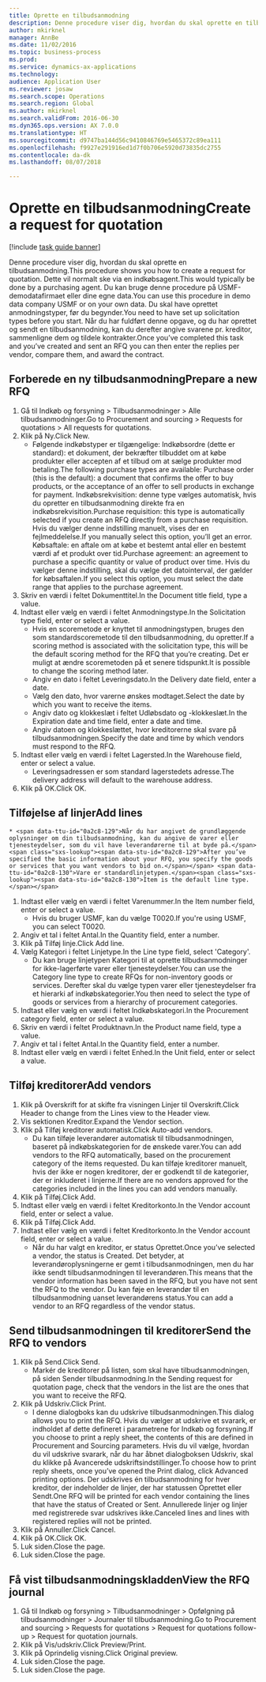 ```yaml
--- 
title: Oprette en tilbudsanmodning
description: Denne procedure viser dig, hvordan du skal oprette en tilbudsanmodning.
author: mkirknel
manager: AnnBe
ms.date: 11/02/2016
ms.topic: business-process
ms.prod: 
ms.service: dynamics-ax-applications
ms.technology: 
audience: Application User
ms.reviewer: josaw
ms.search.scope: Operations
ms.search.region: Global
ms.author: mkirknel
ms.search.validFrom: 2016-06-30
ms.dyn365.ops.version: AX 7.0.0
ms.translationtype: HT
ms.sourcegitcommit: d9747ba144d56c9410846769e5465372c89ea111
ms.openlocfilehash: f9927e291916ed1d7f0b706e5920d73835dc2755
ms.contentlocale: da-dk
ms.lasthandoff: 08/07/2018

---
```

# <a name="create-a-request-for-quotation"></a><span data-ttu-id="0a2c8-103">Oprette en tilbudsanmodning</span><span class="sxs-lookup"><span data-stu-id="0a2c8-103">Create a request for quotation</span></span>

[!include [task guide banner](../../includes/task-guide-banner.md)]

<span data-ttu-id="0a2c8-104">Denne procedure viser dig, hvordan du skal oprette en tilbudsanmodning.</span><span class="sxs-lookup"><span data-stu-id="0a2c8-104">This procedure shows you how to create a request for quotation.</span></span> <span data-ttu-id="0a2c8-105">Dette vil normalt ske via en indkøbsagent.</span><span class="sxs-lookup"><span data-stu-id="0a2c8-105">This would typically be done by a purchasing agent.</span></span> <span data-ttu-id="0a2c8-106">Du kan bruge denne procedure på USMF-demodatafirmaet eller dine egne data.</span><span class="sxs-lookup"><span data-stu-id="0a2c8-106">You can use this procedure in demo data company USMF or on your own data.</span></span> <span data-ttu-id="0a2c8-107">Du skal have oprettet anmodningstyper, før du begynder.</span><span class="sxs-lookup"><span data-stu-id="0a2c8-107">You need to have set up solicitation types before you start.</span></span> <span data-ttu-id="0a2c8-108">Når du har fuldført denne opgave, og du har oprettet og sendt en tilbudsanmodning, kan du derefter angive svarene pr. kreditor, sammenligne dem og tildele kontrakter.</span><span class="sxs-lookup"><span data-stu-id="0a2c8-108">Once you’ve completed this task and you’ve created and sent an RFQ you can then enter the replies per vendor, compare them, and award the contract.</span></span>


## <a name="prepare-a-new-rfq"></a><span data-ttu-id="0a2c8-109">Forberede en ny tilbudsanmodning</span><span class="sxs-lookup"><span data-stu-id="0a2c8-109">Prepare a new RFQ</span></span>
1. <span data-ttu-id="0a2c8-110">Gå til Indkøb og forsyning > Tilbudsanmodninger > Alle tilbudsanmodninger.</span><span class="sxs-lookup"><span data-stu-id="0a2c8-110">Go to Procurement and sourcing > Requests for quotations > All requests for quotations.</span></span>
2. <span data-ttu-id="0a2c8-111">Klik på Ny.</span><span class="sxs-lookup"><span data-stu-id="0a2c8-111">Click New.</span></span>
    * <span data-ttu-id="0a2c8-112">Følgende indkøbstyper er tilgængelige: Indkøbsordre (dette er standard): et dokument, der bekræfter tilbuddet om at købe produkter eller accepten af et tilbud om at sælge produkter mod betaling.</span><span class="sxs-lookup"><span data-stu-id="0a2c8-112">The following purchase types are available: Purchase order (this is the default): a document that confirms the offer to buy products, or the acceptance of an offer to sell products in exchange for payment.</span></span> <span data-ttu-id="0a2c8-113">Indkøbsrekvisition: denne type vælges automatisk, hvis du opretter en tilbudsanmodning direkte fra en indkøbsrekvisition.</span><span class="sxs-lookup"><span data-stu-id="0a2c8-113">Purchase requisition: this type is automatically selected if you create an RFQ directly from a purchase requisition.</span></span> <span data-ttu-id="0a2c8-114">Hvis du vælger denne indstilling manuelt, vises der en fejlmeddelelse.</span><span class="sxs-lookup"><span data-stu-id="0a2c8-114">If you manually select this option, you’ll get an error.</span></span> <span data-ttu-id="0a2c8-115">Købsaftale: en aftale om at købe et bestemt antal eller en bestemt værdi af et produkt over tid.</span><span class="sxs-lookup"><span data-stu-id="0a2c8-115">Purchase agreement: an agreement to purchase a specific quantity or value of product over time.</span></span> <span data-ttu-id="0a2c8-116">Hvis du vælger denne indstilling, skal du vælge det datointerval, der gælder for købsaftalen.</span><span class="sxs-lookup"><span data-stu-id="0a2c8-116">If you select this option, you must select the date range that applies to the purchase agreement.</span></span>  
3. <span data-ttu-id="0a2c8-117">Skriv en værdi i feltet Dokumenttitel.</span><span class="sxs-lookup"><span data-stu-id="0a2c8-117">In the Document title field, type a value.</span></span>
4. <span data-ttu-id="0a2c8-118">Indtast eller vælg en værdi i feltet Anmodningstype.</span><span class="sxs-lookup"><span data-stu-id="0a2c8-118">In the Solicitation type field, enter or select a value.</span></span>
    * <span data-ttu-id="0a2c8-119">Hvis en scoremetode er knyttet til anmodningstypen, bruges den som standardscoremetode til den tilbudsanmodning, du opretter.</span><span class="sxs-lookup"><span data-stu-id="0a2c8-119">If a scoring method is associated with the solicitation type, this will be the default scoring method for the RFQ that you’re creating.</span></span> <span data-ttu-id="0a2c8-120">Det er muligt at ændre scoremetoden på et senere tidspunkt.</span><span class="sxs-lookup"><span data-stu-id="0a2c8-120">It is possible to change the scoring method later.</span></span>  
    * <span data-ttu-id="0a2c8-121">Angiv en dato i feltet Leveringsdato.</span><span class="sxs-lookup"><span data-stu-id="0a2c8-121">In the Delivery date field, enter a date.</span></span>  
    * <span data-ttu-id="0a2c8-122">Vælg den dato, hvor varerne ønskes modtaget.</span><span class="sxs-lookup"><span data-stu-id="0a2c8-122">Select the date by which you want to receive the items.</span></span>  
    * <span data-ttu-id="0a2c8-123">Angiv dato og klokkeslæt i feltet Udløbsdato og -klokkeslæt.</span><span class="sxs-lookup"><span data-stu-id="0a2c8-123">In the Expiration date and time field, enter a date and time.</span></span>  
    * <span data-ttu-id="0a2c8-124">Angiv datoen og klokkeslættet, hvor kreditorerne skal svare på tilbudsanmodningen.</span><span class="sxs-lookup"><span data-stu-id="0a2c8-124">Specify the date and time by which vendors must respond to the RFQ.</span></span>  
5. <span data-ttu-id="0a2c8-125">Indtast eller vælg en værdi i feltet Lagersted.</span><span class="sxs-lookup"><span data-stu-id="0a2c8-125">In the Warehouse field, enter or select a value.</span></span>
    * <span data-ttu-id="0a2c8-126">Leveringsadressen er som standard lagerstedets adresse.</span><span class="sxs-lookup"><span data-stu-id="0a2c8-126">The delivery address will default to the warehouse address.</span></span>  
6. <span data-ttu-id="0a2c8-127">Klik på OK.</span><span class="sxs-lookup"><span data-stu-id="0a2c8-127">Click OK.</span></span>

## <a name="add-lines"></a><span data-ttu-id="0a2c8-128">Tilføjelse af linjer</span><span class="sxs-lookup"><span data-stu-id="0a2c8-128">Add lines</span></span>
    * <span data-ttu-id="0a2c8-129">Når du har angivet de grundlæggende oplysninger om din tilbudsanmodning, kan du angive de varer eller tjenesteydelser, som du vil have leverandørerne til at byde på.</span><span class="sxs-lookup"><span data-stu-id="0a2c8-129">After you’ve specified the basic information about your RFQ, you specify the goods or services that you want vendors to bid on.</span></span> <span data-ttu-id="0a2c8-130">Vare er standardlinjetypen.</span><span class="sxs-lookup"><span data-stu-id="0a2c8-130">Item is the default line type.</span></span>   
1. <span data-ttu-id="0a2c8-131">Indtast eller vælg en værdi i feltet Varenummer.</span><span class="sxs-lookup"><span data-stu-id="0a2c8-131">In the Item number field, enter or select a value.</span></span>
    * <span data-ttu-id="0a2c8-132">Hvis du bruger USMF, kan du vælge T0020.</span><span class="sxs-lookup"><span data-stu-id="0a2c8-132">If you're using USMF, you can select T0020.</span></span>  
2. <span data-ttu-id="0a2c8-133">Angiv et tal i feltet Antal.</span><span class="sxs-lookup"><span data-stu-id="0a2c8-133">In the Quantity field, enter a number.</span></span>
3. <span data-ttu-id="0a2c8-134">Klik på Tilføj linje.</span><span class="sxs-lookup"><span data-stu-id="0a2c8-134">Click Add line.</span></span>
4. <span data-ttu-id="0a2c8-135">Vælg Kategori i feltet Linjetype.</span><span class="sxs-lookup"><span data-stu-id="0a2c8-135">In the Line type field, select 'Category'.</span></span>
    * <span data-ttu-id="0a2c8-136">Du kan bruge linjetypen Kategori til at oprette tilbudsanmodninger for ikke-lagerførte varer eller tjenesteydelser.</span><span class="sxs-lookup"><span data-stu-id="0a2c8-136">You can use the Category line type to create RFQs for non-inventory goods or services.</span></span> <span data-ttu-id="0a2c8-137">Derefter skal du vælge typen varer eller tjenesteydelser fra et hierarki af indkøbskategorier.</span><span class="sxs-lookup"><span data-stu-id="0a2c8-137">You then need to select the type of goods or services from a hierarchy of procurement categories.</span></span>  
5. <span data-ttu-id="0a2c8-138">Indtast eller vælg en værdi i feltet Indkøbskategori.</span><span class="sxs-lookup"><span data-stu-id="0a2c8-138">In the Procurement category field, enter or select a value.</span></span>
6. <span data-ttu-id="0a2c8-139">Skriv en værdi i feltet Produktnavn.</span><span class="sxs-lookup"><span data-stu-id="0a2c8-139">In the Product name field, type a value.</span></span>
7. <span data-ttu-id="0a2c8-140">Angiv et tal i feltet Antal.</span><span class="sxs-lookup"><span data-stu-id="0a2c8-140">In the Quantity field, enter a number.</span></span>
8. <span data-ttu-id="0a2c8-141">Indtast eller vælg en værdi i feltet Enhed.</span><span class="sxs-lookup"><span data-stu-id="0a2c8-141">In the Unit field, enter or select a value.</span></span>

## <a name="add-vendors"></a><span data-ttu-id="0a2c8-142">Tilføj kreditorer</span><span class="sxs-lookup"><span data-stu-id="0a2c8-142">Add vendors</span></span>
1. <span data-ttu-id="0a2c8-143">Klik på Overskrift for at skifte fra visningen Linjer til Overskrift.</span><span class="sxs-lookup"><span data-stu-id="0a2c8-143">Click Header to change from the Lines view to the Header view.</span></span> 
2. <span data-ttu-id="0a2c8-144">Vis sektionen Kreditor.</span><span class="sxs-lookup"><span data-stu-id="0a2c8-144">Expand the Vendor section.</span></span>
3. <span data-ttu-id="0a2c8-145">Klik på Tilføj kreditorer automatisk.</span><span class="sxs-lookup"><span data-stu-id="0a2c8-145">Click Auto-add vendors.</span></span>
    * <span data-ttu-id="0a2c8-146">Du kan tilføje leverandører automatisk til tilbudsanmodningen, baseret på indkøbskategorien for de ønskede varer.</span><span class="sxs-lookup"><span data-stu-id="0a2c8-146">You can add vendors to the RFQ automatically, based on the procurement category of the items requested.</span></span> <span data-ttu-id="0a2c8-147">Du kan tilføje kreditorer manuelt, hvis der ikke er nogen kreditorer, der er godkendt til de kategorier, der er inkluderet i linjerne.</span><span class="sxs-lookup"><span data-stu-id="0a2c8-147">If there are no vendors approved for the categories included in the lines you can add vendors manually.</span></span>  
4. <span data-ttu-id="0a2c8-148">Klik på Tilføj.</span><span class="sxs-lookup"><span data-stu-id="0a2c8-148">Click Add.</span></span>
5. <span data-ttu-id="0a2c8-149">Indtast eller vælg en værdi i feltet Kreditorkonto.</span><span class="sxs-lookup"><span data-stu-id="0a2c8-149">In the Vendor account field, enter or select a value.</span></span>
6. <span data-ttu-id="0a2c8-150">Klik på Tilføj.</span><span class="sxs-lookup"><span data-stu-id="0a2c8-150">Click Add.</span></span>
7. <span data-ttu-id="0a2c8-151">Indtast eller vælg en værdi i feltet Kreditorkonto.</span><span class="sxs-lookup"><span data-stu-id="0a2c8-151">In the Vendor account field, enter or select a value.</span></span>
    * <span data-ttu-id="0a2c8-152">Når du har valgt en kreditor, er status Oprettet.</span><span class="sxs-lookup"><span data-stu-id="0a2c8-152">Once you’ve selected a vendor, the status is Created.</span></span> <span data-ttu-id="0a2c8-153">Det betyder, at leverandøroplysningerne er gemt i tilbudsanmodningen, men du har ikke sendt tilbudsanmodningen til leverandøren.</span><span class="sxs-lookup"><span data-stu-id="0a2c8-153">This means that the vendor information has been saved in the RFQ, but you have not sent the RFQ to the vendor.</span></span> <span data-ttu-id="0a2c8-154">Du kan føje en leverandør til en tilbudsanmodning uanset leverandørens status.</span><span class="sxs-lookup"><span data-stu-id="0a2c8-154">You can add a vendor to an RFQ regardless of the vendor status.</span></span>  

## <a name="send-the-rfq-to-vendors"></a><span data-ttu-id="0a2c8-155">Send tilbudsanmodningen til kreditorer</span><span class="sxs-lookup"><span data-stu-id="0a2c8-155">Send the RFQ to vendors</span></span>
1. <span data-ttu-id="0a2c8-156">Klik på Send.</span><span class="sxs-lookup"><span data-stu-id="0a2c8-156">Click Send.</span></span>
    * <span data-ttu-id="0a2c8-157">Markér de kreditorer på listen, som skal have tilbudsanmodningen, på siden Sender tilbudsanmodning.</span><span class="sxs-lookup"><span data-stu-id="0a2c8-157">In the Sending request for quotation page, check that the vendors in the list are the ones that you want to receive the RFQ.</span></span>  
2. <span data-ttu-id="0a2c8-158">Klik på Udskriv.</span><span class="sxs-lookup"><span data-stu-id="0a2c8-158">Click Print.</span></span>
    * <span data-ttu-id="0a2c8-159">I denne dialogboks kan du udskrive tilbudsanmodningen.</span><span class="sxs-lookup"><span data-stu-id="0a2c8-159">This dialog allows you to print the RFQ.</span></span> <span data-ttu-id="0a2c8-160">Hvis du vælger at udskrive et svarark, er indholdet af dette defineret i parametrene for Indkøb og forsyning.</span><span class="sxs-lookup"><span data-stu-id="0a2c8-160">If you choose to print a reply sheet, the contents of this are defined in Procurement and Sourcing parameters.</span></span> <span data-ttu-id="0a2c8-161">Hvis du vil vælge, hvordan du vil udskrive svarark, når du har åbnet dialogboksen Udskriv, skal du klikke på Avancerede udskriftsindstillinger.</span><span class="sxs-lookup"><span data-stu-id="0a2c8-161">To choose how to print reply sheets, once you’ve opened the Print dialog, click Advanced printing options.</span></span> <span data-ttu-id="0a2c8-162">Der udskrives én tilbudsanmodning for hver kreditor, der indeholder de linjer, der har statussen Oprettet eller Sendt.</span><span class="sxs-lookup"><span data-stu-id="0a2c8-162">One RFQ will be printed for each vendor containing the lines that have the status of Created or Sent.</span></span> <span data-ttu-id="0a2c8-163">Annullerede linjer og linjer med registrerede svar udskrives ikke.</span><span class="sxs-lookup"><span data-stu-id="0a2c8-163">Canceled lines and lines with registered replies will not be printed.</span></span>   
3. <span data-ttu-id="0a2c8-164">Klik på Annuller.</span><span class="sxs-lookup"><span data-stu-id="0a2c8-164">Click Cancel.</span></span>
4. <span data-ttu-id="0a2c8-165">Klik på OK.</span><span class="sxs-lookup"><span data-stu-id="0a2c8-165">Click OK.</span></span>
5. <span data-ttu-id="0a2c8-166">Luk siden.</span><span class="sxs-lookup"><span data-stu-id="0a2c8-166">Close the page.</span></span>
6. <span data-ttu-id="0a2c8-167">Luk siden.</span><span class="sxs-lookup"><span data-stu-id="0a2c8-167">Close the page.</span></span>

## <a name="view-the-rfq-journal"></a><span data-ttu-id="0a2c8-168">Få vist tilbudsanmodningskladden</span><span class="sxs-lookup"><span data-stu-id="0a2c8-168">View the RFQ journal</span></span>
1. <span data-ttu-id="0a2c8-169">Gå til Indkøb og forsyning > Tilbudsanmodninger > Opfølgning på tilbudsanmodninger > Journaler til tilbudsanmodning.</span><span class="sxs-lookup"><span data-stu-id="0a2c8-169">Go to Procurement and sourcing > Requests for quotations > Request for quotations follow-up > Request for quotation journals.</span></span>
2. <span data-ttu-id="0a2c8-170">Klik på Vis/udskriv.</span><span class="sxs-lookup"><span data-stu-id="0a2c8-170">Click Preview/Print.</span></span>
3. <span data-ttu-id="0a2c8-171">Klik på Oprindelig visning.</span><span class="sxs-lookup"><span data-stu-id="0a2c8-171">Click Original preview.</span></span>
4. <span data-ttu-id="0a2c8-172">Luk siden.</span><span class="sxs-lookup"><span data-stu-id="0a2c8-172">Close the page.</span></span>
5. <span data-ttu-id="0a2c8-173">Luk siden.</span><span class="sxs-lookup"><span data-stu-id="0a2c8-173">Close the page.</span></span>


